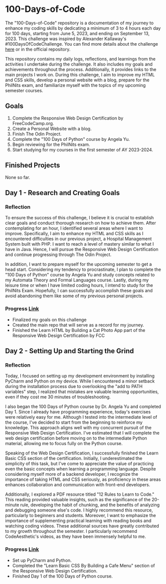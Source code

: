 # 100-Days-of-Code

The "100-Days-of-Code" repository is a documentation of my journey to enhance my coding skills by dedicating a minimum of 3 to 4 hours each day for 100 days, starting from June 5, 2023, and ending on September 13, 2023. This challenge was inspired by Alexander Kallaway's #100DaysOfCodeChallenge. You can find more details about the challenge [here](https://www.100daysofcode.com) or in the official repository.

This repository contains my daily logs, reflections, and learnings from the activities I undertake during the challenge. It also includes my goals and achievements throughout the process. Additionally, it provides links to the main projects I work on. During this challenge, I aim to improve my HTML and CSS skills, develop a personal website with a blog, prepare for the PhilNits exam, and familiarize myself with the topics of my upcoming semester courses.

## Goals

1. Complete the Responsive Web Design Certification by FreeCodeCamp.org.
2. Create a Personal Website with a blog.
3. Finish The Odin Project.
4. Complete the "100 Days of Python" course by Angela Yu.
5. Begin reviewing for the PhilNits exam.
6. Start studying for my courses in the first semester of AY 2023-2024.

## Finished Projects

None so far.

## Day 1 - Research and Creating Goals

### Reflection

To ensure the success of this challenge, I believe it is crucial to establish clear goals and conduct thorough research on how to achieve them. After contemplating for an hour, I identified several areas where I want to improve. Specifically, I aim to enhance my HTML and CSS skills as I encountered difficulties in our previous project, a Hospital Management System built with PHP. I want to reach a level of mastery similar to what I have in Java. Hence, I will pursue the Responsive Web Design Certification and continue progressing through The Odin Project.

In addition, I want to prepare myself for the upcoming semester to get a head start. Considering my tendency to procrastinate, I plan to complete the "100 Days of Python" course by Angela Yu and study concepts related to my Automata Theory and Formal Languages course. Lastly, during my leisure time or when I have limited coding hours, I intend to study for the PhilNits Exam. Hopefully, I can successfully accomplish these goals and avoid abandoning them like some of my previous personal projects.

### Progress [Link](https://github.com/johnivanpuayap/100-days-of-code/tree/main/Day%201)
- Finalized my goals on this challenge
- Created the main repo that will serve as a record for my journey.
- Finished the Learn HTML by Building a Cat Photo App part of the Responsive Web Design Certification by FCC

## Day 2 - Setting Up and Starting the Grind

### Reflection
Today, I focused on setting up my development environment by installing PyCharm and Python on my device. While I encountered a minor setback during the installation process due to overlooking the "add to PATH variables" step, I realized that mistakes are valuable learning opportunities, even if they cost me 30 minutes of troubleshooting.

I also began the 100 Days of Python course by Dr. Angela Yu and completed Day 1. Since I already have programming experience, today's exercises were relatively easy for me. Although I tested into the intermediate level of the course, I've decided to start from the beginning to reinforce my knowledge. This approach aligns well with my concurrent pursuit of the Responsive Web Design Certification. I've estimated that I will complete the web design certification before moving on to the intermediate Python material, allowing me to focus fully on the Python course.

Speaking of the Web Design Certification, I successfully finished the Learn Basic CSS section of the certification. Initially, I underestimated the simplicity of this task, but I've come to appreciate the value of practicing even the basic concepts when learning a programming language. Despite considering myself more of a backend developer, I recognize the importance of taking HTML and CSS seriously, as proficiency in these areas enhances collaboration and communication with front-end developers.

Additionally, I explored a PDF resource titled "12 Rules to Learn to Code." This reading provided valuable insights, such as the significance of the 20-minute rule, developing the habit of chunking, and the benefits of analyzing and debugging someone else's code. I highly recommend this resource, particularly to beginners and students. Moreover, I want to emphasize the importance of supplementing practical learning with reading books and watching coding videos. These additional sources have greatly contributed to my growth throughout the semester. I particularly recommend CodeAesthetic's videos, as they have been immensely helpful to me.

### Progress [Link](https://github.com/johnivanpuayap/100-days-of-code/tree/main/Day%202)
- Set up PyCharm and Python.
- Completed the "Learn Basic CSS By Building a Cafe Menu" section of the Responsive Web Design Certification.
- Finished Day 1 of the 100 Days of Python course.